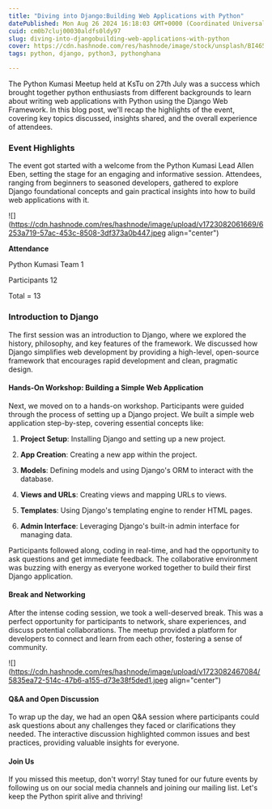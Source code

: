 ```yaml
---
title: "Diving into Django:Building Web Applications with Python"
datePublished: Mon Aug 26 2024 16:18:03 GMT+0000 (Coordinated Universal Time)
cuid: cm0b7cluj00030aldfs0ldy97
slug: diving-into-djangobuilding-web-applications-with-python
cover: https://cdn.hashnode.com/res/hashnode/image/stock/unsplash/BI465ksrlWs/upload/fa00b2622d3a0244c734e707fc7b78e9.jpeg
tags: python, django, python3, pythonghana

---
```


The Python Kumasi Meetup held at KsTu on 27th July was a success which brought together python enthusiasts from different backgrounds to learn about writing web applications with Python using the Django Web Framework. In this blog post, we'll recap the highlights of the event, covering key topics discussed, insights shared, and the overall experience of attendees.

### Event Highlights

The event got started with a welcome from the Python Kumasi Lead Allen Eben, setting the stage for an engaging and informative session. Attendees, ranging from beginners to seasoned developers, gathered to explore Django foundational concepts and gain practical insights into how to build web applications with it.

![](https://cdn.hashnode.com/res/hashnode/image/upload/v1723082061669/6253a719-57ac-453c-8508-3df373a0b447.jpeg align="center")

**Attendance**

Python Kumasi Team 1

Participants 12

Total = 13

### **Introduction to Django**

The first session was an introduction to Django, where we explored the history, philosophy, and key features of the framework. We discussed how Django simplifies web development by providing a high-level, open-source framework that encourages rapid development and clean, pragmatic design.

#### Hands-On Workshop: Building a Simple Web Application

Next, we moved on to a hands-on workshop. Participants were guided through the process of setting up a Django project. We built a simple web application step-by-step, covering essential concepts like:

1. **Project Setup**: Installing Django and setting up a new project.
    
2. **App Creation**: Creating a new app within the project.
    
3. **Models**: Defining models and using Django's ORM to interact with the database.
    
4. **Views and URLs**: Creating views and mapping URLs to views.
    
5. **Templates**: Using Django's templating engine to render HTML pages.
    
6. **Admin Interface**: Leveraging Django's built-in admin interface for managing data.
    

Participants followed along, coding in real-time, and had the opportunity to ask questions and get immediate feedback. The collaborative environment was buzzing with energy as everyone worked together to build their first Django application.

#### Break and Networking

After the intense coding session, we took a well-deserved break. This was a perfect opportunity for participants to network, share experiences, and discuss potential collaborations. The meetup provided a platform for developers to connect and learn from each other, fostering a sense of community.

![](https://cdn.hashnode.com/res/hashnode/image/upload/v1723082467084/5835ea72-514c-47b6-a155-d73e38f5ded1.jpeg align="center")

#### Q&A and Open Discussion

To wrap up the day, we had an open Q&A session where participants could ask questions about any challenges they faced or clarifications they needed. The interactive discussion highlighted common issues and best practices, providing valuable insights for everyone.

#### Join Us

If you missed this meetup, don't worry! Stay tuned for our future events by following us on our social media channels and joining our mailing list. Let's keep the Python spirit alive and thriving!